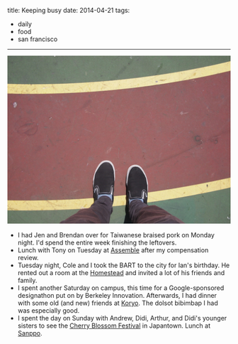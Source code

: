 title: Keeping busy
date: 2014-04-21
tags:
- daily
- food
- san francisco
---

![At a park in Chinatown.](/images/chinatown-park.jpg)

- I had Jen and Brendan over for Taiwanese braised pork on Monday night. I'd spend the entire week finishing the leftovers.
- Lunch with Tony on Tuesday at [Assemble](http://assemblerestaurant.com/) after my compensation review.
- Tuesday night, Cole and I took the BART to the city for Ian's birthday. He rented out a room at the [Homestead](http://www.homesteadsf.com/) and invited a lot of his friends and family.
- I spent another Saturday on campus, this time for a Google-sponsored designathon put on by Berkeley Innovation. Afterwards, I had dinner with some old (and new) friends at [Koryo](http://www.yelp.com/biz/koryo-restaurant-berkeley). The dolsot bibimbap I had was especially good.
- I spent the day on Sunday with Andrew, Didi, Arthur, and Didi's younger sisters to see the [Cherry Blossom Festival](http://sfcherryblossom.org/WP/) in Japantown. Lunch at [Sanppo](http://sanppo.net/).
